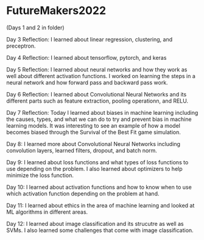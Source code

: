 # FutureMakers2022

(Days 1 and 2 in folder)

Day 3 Reflection: I learned about linear regression, clustering, and preceptron. 

Day 4 Reflection: I learned about tensorflow, pytorch, and keras

Day 5 Reflection: I learned about neural networks and how they work as well about different activation functions. I worked on learning the steps in a neural network and how forward pass and backward pass work.

Day 6 Reflection: I learned about Convolutional Neural Networks and its different parts such as feature extraction, pooling operationn, and RELU.

Day 7 Reflection: Today I learned about biases in machine learning including the causes, types, and what we can do to try and prevent bias in machine learning models. It was interesting to see an example of how a model becomes biased through the Survival of the Best Fit game simulation.

Day 8: I learned more about Convolutional Neural Networks including convolution layers, learned filters, dropout, and batch norm.  

Day 9: I learned about loss functions and what types of loss functions to use depending on the problem. I also learned about optimizers to help minimize the loss function. 

Day 10: I learned about activation functions and how to know when to use which activation function depending on the problem at hand.

Day 11: I learned about ethics in the area of machine learning and looked at ML algorithms in different areas.

Day 12: I learned about image classification and its strucutre as well as SVMs. I also learned some challenges that come with image classification.
